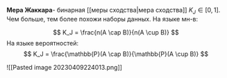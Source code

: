 **Мера Жаккара**- бинарная [[меры сходства|мера сходства]] $K_J \in [0, 1]$. Чем больше, тем более похожи наборы данных.
На языке мн-в:

$$
K_J = \frac{n(A \cap B)}{n(A \cup B)}
$$
На языке вероятностей:
$$
K_J = \frac{\mathbb{P}(A \cap B)}{\mathbb{P}(A \cup B)}
$$

![[Pasted image 20230409224013.png]]